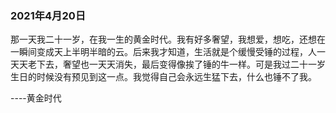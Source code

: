 ### 2021年4月20日
那一天我二十一岁，在我一生的黄金时代。我有好多奢望，我想爱，想吃，还想在一瞬间变成天上半明半暗的云。后来我才知道，生活就是个缓慢受锤的过程，人一天天老下去，奢望也一天天消失，最后变得像挨了锤的牛一样。可是我过二十一岁生日的时候没有预见到这一点。我觉得自己会永远生猛下去，什么也锤不了我。


----黄金时代

